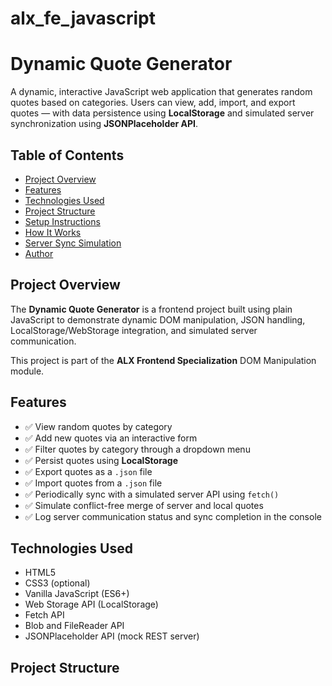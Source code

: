 # alx_fe_javascript
# Dynamic Quote Generator

A dynamic, interactive JavaScript web application that generates random quotes based on categories. Users can view, add, import, and export quotes — with data persistence using **LocalStorage** and simulated server synchronization using **JSONPlaceholder API**.

## Table of Contents

- [Project Overview](#project-overview)
- [Features](#features)
- [Technologies Used](#technologies-used)
- [Project Structure](#project-structure)
- [Setup Instructions](#setup-instructions)
- [How It Works](#how-it-works)
- [Server Sync Simulation](#server-sync-simulation)
- [Author](#author)

## Project Overview

The **Dynamic Quote Generator** is a frontend project built using plain JavaScript to demonstrate dynamic DOM manipulation, JSON handling, LocalStorage/WebStorage integration, and simulated server communication.

This project is part of the **ALX Frontend Specialization** DOM Manipulation module.

## Features

- ✅ View random quotes by category  
- ✅ Add new quotes via an interactive form  
- ✅ Filter quotes by category through a dropdown menu  
- ✅ Persist quotes using **LocalStorage**  
- ✅ Export quotes as a `.json` file  
- ✅ Import quotes from a `.json` file  
- ✅ Periodically sync with a simulated server API using `fetch()`  
- ✅ Simulate conflict-free merge of server and local quotes  
- ✅ Log server communication status and sync completion in the console  

## Technologies Used

- HTML5
- CSS3 (optional)
- Vanilla JavaScript (ES6+)
- Web Storage API (LocalStorage)
- Fetch API
- Blob and FileReader API
- JSONPlaceholder API (mock REST server)

## Project Structure

